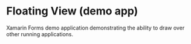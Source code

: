 # Floating View (demo app)
Xamarin Forms demo application demonstrating the ability to draw over other running applications.
